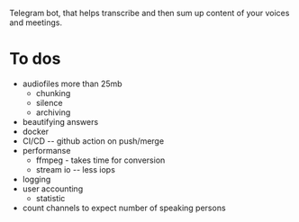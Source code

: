 Telegram bot, that helps transcribe and then sum up content of your voices and meetings.

# To dos
- audiofiles more than 25mb
    - chunking
    - silence 
    - archiving
- beautifying answers
- docker
- CI/CD -- github action on push/merge
- performanse
    - ffmpeg - takes time for conversion
    - stream io -- less iops
- logging
- user accounting
    - statistic
- count channels to expect number of speaking persons


